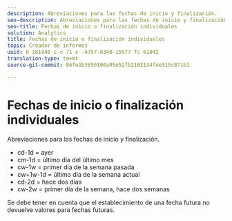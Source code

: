 ```yaml
---
description: Abreviaciones para las fechas de inicio y finalización.
seo-description: Abreviaciones para las fechas de inicio y finalización.
seo-title: Fechas de inicio o finalización individuales
solution: Analytics
title: Fechas de inicio o finalización individuales
topic: Creador de informes
uuid: b 161948 c-c 71 c -4757-8348-15577 fc 61042
translation-type: tm+mt
source-git-commit: 86fe1b3650100a05e52fb2102134fee515c871b1

---
```



# Fechas de inicio o finalización individuales

Abreviaciones para las fechas de inicio y finalización.

* cd-1d = ayer
* cm-1d = último día del último mes
* cw-1w = primer día de la semana pasada
* cw+1w-1d = último día de la semana actual
* cd-2d = hace dos días
* cw-2w = primer día de la semana, hace dos semanas

Se debe tener en cuenta que el establecimiento de una fecha futura no devuelve valores para fechas futuras.
